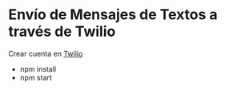 # Envío de Mensajes de Textos a través de Twilio

Crear cuenta en <a href="https://www.twilio.com/">Twilio</a>

- npm install
- npm start


